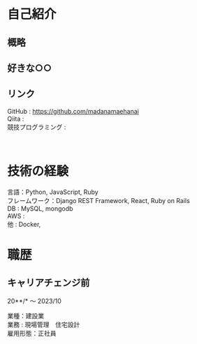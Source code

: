 

# 自己紹介

## 概略

## 好きな○○


## リンク
GitHub : https://github.com/madanamaehanai  
Qiita :  
競技プログラミング :  
  
<br>

# 技術の経験
言語：Python, JavaScript, Ruby  
フレームワーク：Django REST Framework, React, Ruby on Rails  
DB : MySQL, mongodb  
AWS :  
他 : Docker,  

# 職歴

## キャリアチェンジ前
20**/* 〜 2023/10
  
業種：建設業  
業務 : 現場管理　住宅設計  
雇用形態：正社員 
